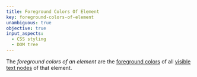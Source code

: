 ```yaml
---
title: Foreground Colors Of Element
key: foreground-colors-of-element
unambiguous: true
objective: true
input_aspects:
  - CSS styling
  - DOM tree
---
```


The _foreground colors of an element_ are the [foreground colors](#foreground-colors-of-text) of all [visible](#visible) [text nodes](https://dom.spec.whatwg.org/#text) of that element. 
